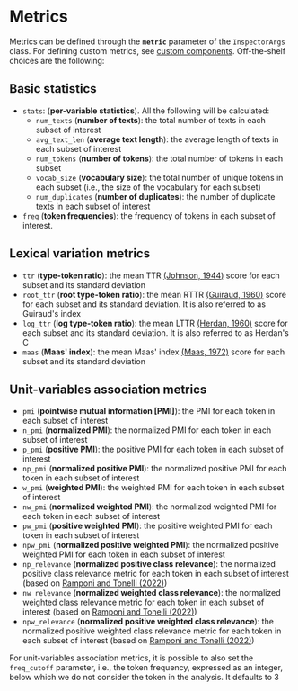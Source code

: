 # Metrics

Metrics can be defined through the **`metric`** parameter of the `InspectorArgs` class. For defining custom metrics, see [custom components](https://github.com/dhfbk/variationist/tree/main/docs/custom-components.md). Off-the-shelf choices are the following:


## Basic statistics

- `stats`: (**per-variable statistics**). All the following will be calculated:
  - `num_texts` (**number of texts**): the total number of texts in each subset of interest
  - `avg_text_len` (**average text length**): the average length of texts in each subset of interest
  - `num_tokens` (**number of tokens**): the total number of tokens in each subset
  - `vocab_size` (**vocabulary size**): the total number of unique tokens in each subset (i.e., the size of the vocabulary for each subset)
  - `num_duplicates` (**number of duplicates**): the number of duplicate texts in each subset of interest
- `freq` (**token frequencies**): the frequency of tokens in each subset of interest.


## Lexical variation metrics

- `ttr` (**type-token ratio**): the mean TTR [(Johnson, 1944)](https://psycnet.apa.org/doiLanding?doi=10.1037%2Fh0093508) score for each subset and its standard deviation
- `root_ttr` (**root type-token ratio**): the mean RTTR [(Guiraud, 1960)](https://link.springer.com/book/9789027700254) score for each subset and its standard deviation. It is also referred to as Guiraud's index
- `log_ttr` (**log type-token ratio**):  the mean LTTR [(Herdan, 1960)](https://books.google.it/books?id=wfj2zQEACAAJ) score for each subset and its standard deviation. It is also referred to as Herdan's C
- `maas` (**Maas' index**): the mean Maas' index [(Maas, 1972)](#) score for each subset and its standard deviation


## Unit-variables association metrics

- `pmi` (**pointwise mutual information [PMI]**): the PMI for each token in each subset of interest
- `n_pmi` (**normalized PMI**): the normalized PMI for each token in each subset of interest
- `p_pmi` (**positive PMI**): the positive PMI for each token in each subset of interest
- `np_pmi` (**normalized positive PMI**): the normalized positive PMI for each token in each subset of interest
- `w_pmi` (**weighted PMI**): the weighted PMI for each token in each subset of interest
- `nw_pmi` (**normalized weighted PMI**): the normalized weighted PMI for each token in each subset of interest
- `pw_pmi` (**positive weighted PMI**): the positive weighted PMI for each token in each subset of interest
- `npw_pmi` (**normalized positive weighted PMI**): the normalized positive weighted PMI for each token in each subset of interest
- `np_relevance` (**normalized positive class relevance**): the normalized positive class relevance metric for each token in each subset of interest (based on [Ramponi and Tonelli (2022)](https://aclanthology.org/2022.naacl-main.221/))
- `nw_relevance` (**normalized weighted class relevance**): the normalized weighted class relevance metric for each token in each subset of interest (based on [Ramponi and Tonelli (2022)](https://aclanthology.org/2022.naacl-main.221/))
- `npw_relevance` (**normalized positive weighted class relevance**): the normalized positive weighted class relevance metric for each token in each subset of interest (based on [Ramponi and Tonelli (2022)](https://aclanthology.org/2022.naacl-main.221/))

For unit-variables association metrics, it is possible to also set the `freq_cutoff` parameter, i.e., the token frequency, expressed as an integer, below which we do not consider the token in the analysis. It defaults to 3